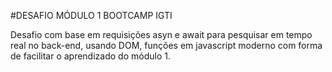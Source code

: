 #DESAFIO MÓDULO 1 BOOTCAMP IGTI


Desafio com base em requisições asyn e await para pesquisar em tempo real no back-end, usando DOM, funções em javascript moderno com forma de facilitar o aprendizado do módulo 1.
